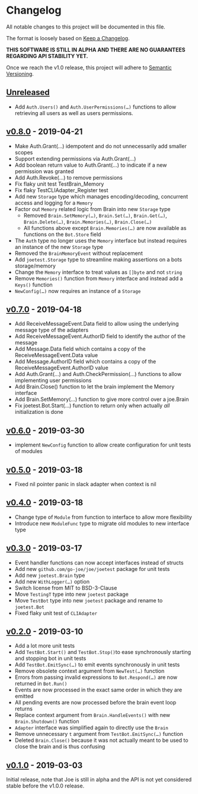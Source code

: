 # Changelog
All notable changes to this project will be documented in this file.

The format is loosely based on [Keep a Changelog](https://keepachangelog.com/en/1.0.0/).

**THIS SOFTWARE IS STILL IN ALPHA AND THERE ARE NO GUARANTEES REGARDING API STABILITY YET.**

Once we reach the v1.0 release, this project will adhere to [Semantic Versioning](https://semver.org/spec/v2.0.0.html).

## [Unreleased]
- Add `Auth.Users()` and `Auth.UserPermissions(…)` functions to allow retrieving all users as well as users permissions.

## [v0.8.0] - 2019-04-21
- Make Auth.Grant(…) idempotent and do not unnecessarily add smaller scopes
- Support extending permissions via Auth.Grant(…)
- Add boolean return value to Auth.Grant(…) to indicate if a new permission was granted
- Add Auth.Revoke(…) to remove permissions
- Fix flaky unit test TestBrain_Memory
- Fix flaky TestCLIAdapter_Register test
- Add new `Storage` type which manages encoding/decoding, concurrent access and logging for a `Memory`
- Factor out `Memory` related logic from Brain into new `Storage` type
    - Removed `Brain.SetMemory(…)`, `Brain.Set(…)`, `Brain.Get(…)`, `Brain.Delete(…)`, `Brain.Memories(…)`, `Brain.Close(…)`
    - All functions above except `Brain.Memories(…)` are now available as functions on the `Bot.Store` field
- The `Auth` type no longer uses the `Memory` interface but instead requires an instance of the new `Storage` type
- Removed the `BrainMemoryEvent` without replacement
- Add `joetest.Storage` type to streamline making assertions on a bots storage/memory
- Change the `Memory` interface to treat values as `[]byte` and not `string`
- Remove `Memories()` function from `Memory` interface and instead add a `Keys()` function  
- `NewConfig(…)` now requires an instance of a `Storage`

## [v0.7.0] - 2019-04-18
- Add ReceiveMessageEvent.Data field to allow using the underlying message type of the adapters
- Add ReceiveMessageEvent.AuthorID field to identify the author of the message
- Add Message.Data field which contains a copy of the ReceiveMessageEvent.Data value
- Add Message.AuthorID field which contains a copy of the ReceiveMessageEvent.AuthorID value 
- Add Auth.Grant(…) and Auth.CheckPermission(…) functions to allow implementing user permissions
- Add Brain.Close() function to let the brain implement the Memory interface
- Add Brain.SetMemory(…) function to give more control over a joe.Brain
- Fix joetest.Bot.Start(…) function to return only when actually _all_ initialization is done

## [v0.6.0] - 2019-03-30
- implement `NewConfig` function to allow create configuration for unit tests of modules

## [v0.5.0] - 2019-03-18
- Fixed nil pointer panic in slack adapter when context is nil

## [v0.4.0] - 2019-03-18
- Change type of `Module` from function to interface to allow more flexibility
- Introduce new `ModuleFunc` type to migrate old modules to new interface type

## [v0.3.0] - 2019-03-17
- Event handler functions can now accept interfaces instead of structs
- Add new `github.com/go-joe/joe/joetest` package for unit tests
- Add new `joetest.Brain` type
- Add new `WithLogger(…)` option
- Switch license from MIT to BSD-3-Clause
- Move `TestingT` type into new `joetest` package
- Move `TestBot` type into new `joetest` package and rename to `joetest.Bot`
- Fixed flaky unit test of `CLIAdapter`

## [v0.2.0] - 2019-03-10
- Add a lot more unit tests
- Add `TestBot.Start()` and `TestBot.Stop()`to ease synchronously starting and stopping bot in unit tests
- Add `TestBot.EmitSync(…)` to emit events synchronously in unit tests 
- Remove obsolete context argument from `NewTest(…)` function
- Errors from passing invalid expressions to `Bot.Respond(…)` are now returned in `Bot.Run()`
- Events are now processed in the exact same order in which they are emitted
- All pending events are now processed before the brain event loop returns
- Replace context argument from `Brain.HandleEvents()` with new `Brain.Shutdown()` function
- `Adapter` interface was simplified again to directly use the `Brain`
- Remove unnecessary `t` argument from `TestBot.EmitSync(…)` function
- Deleted `Brain.Close()` because it was not actually meant to be used to close the brain and is thus confusing

## [v0.1.0] - 2019-03-03

Initial release, note that Joe is still in alpha and the API is not yet considered
stable before the v1.0.0 release.

[Unreleased]: https://github.com/go-joe/joe/compare/v0.8.0...HEAD
[v0.8.0]: https://github.com/go-joe/joe/compare/v0.7.0...v0.8.0
[v0.7.0]: https://github.com/go-joe/joe/compare/v0.6.0...v0.7.0
[v0.6.0]: https://github.com/go-joe/joe/compare/v0.5.0...v0.6.0
[v0.5.0]: https://github.com/go-joe/joe/compare/v0.4.0...v0.5.0
[v0.4.0]: https://github.com/go-joe/joe/compare/v0.3.0...v0.4.0
[v0.3.0]: https://github.com/go-joe/joe/compare/v0.2.0...v0.3.0
[v0.2.0]: https://github.com/go-joe/joe/compare/v0.1.0...v0.2.0
[v0.1.0]: https://github.com/go-joe/joe/releases/tag/v0.1.0
